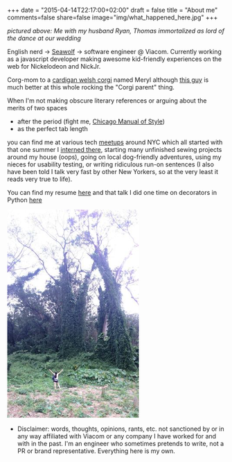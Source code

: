 +++
date = "2015-04-14T22:17:00+02:00"
draft = false
title = "About me"
comments=false
share=false
image="img/what_happened_here.jpg"
+++


*pictured above: Me with my husband Ryan, Thomas immortalized as lord of the dance at our wedding*



English nerd -> [Seawolf](https://www.cs.stonybrook.edu/) -> software engineer @ Viacom.  Currently working as a javascript developer making awesome kid-friendly experiences on the web for Nickelodeon and NickJr.  


Corg-mom to a [cardigan welsh corgi](https://en.wikipedia.org/wiki/Cardigan_Welsh_Corgi) named Meryl although [this guy](https://twitter.com/StephenKing/status/614417373316153344) is much better at this whole rocking the "Corgi parent" thing.


When I'm not making obscure literary references or arguing about the merits of two spaces


- after the period (fight me, [Chicago Manual of Style](http://www.chicagomanualofstyle.org/qanda/data/faq/topics/OneSpaceorTwo.html))
- as the perfect tab length

you can find me at various tech [meetups](http://www.meetup.com/members/96241402/) around NYC which all started with that one summer I [interned there](http://making.meetup.com/post/58931840916/introducing-meetupquest), starting many unfinished sewing projects around my house (oops), going on local dog-friendly adventures, using my nieces for usability testing, or writing ridiculous run-on sentences (I also have been told I talk very fast by other New Yorkers, so at the very least it reads very true to life).  


You can find my resume [here](https://drive.google.com/file/d/0BwZCfk49XK_MS3NHTk1vNXdvaU0/view?usp=sharing) and that talk I did one time on decorators in Python [here](https://docs.google.com/presentation/d/1TmaaYFMZYYugkYFG3U2Tw_Ro0V033D_cGE_Tz2z21Jc/edit?usp=sharing)


![Manoa Falls, Hawaii](/img/manoa_falls.jpg "Me in Manoa Falls Park, Hawaii.  I am not tall.")


-  Disclaimer: words, thoughts, opinions, rants, etc. not sanctioned by or in any way affiliated with Viacom or any company I have worked for and with in the past.  I'm an engineer who sometimes pretends to write, not a PR or brand representative.  Everything here is my own.  